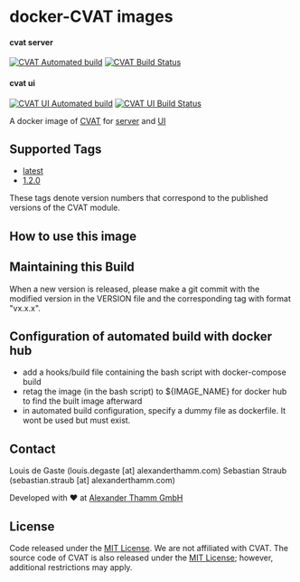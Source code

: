 # docker-CVAT images
#### cvat server
[![CVAT Automated build](https://img.shields.io/docker/cloud/automated/atcommons/cvat)](https://hub.docker.com/r/atcommons/cvat)
[![CVAT Build Status](https://img.shields.io/docker/cloud/build/atcommons/cvat)](https://hub.docker.com/r/atcommons/cvat)
#### cvat ui
[![CVAT UI Automated build](https://img.shields.io/docker/cloud/automated/atcommons/cvat-ui)](https://hub.docker.com/r/atcommons/cvat-ui)
[![CVAT UI Build Status](https://img.shields.io/docker/cloud/build/atcommons/cvat-ui)](https://hub.docker.com/r/atcommons/cvat-ui)


A docker image of [CVAT](https://github.com/openvinotoolkit/cvat) for [server](https://hub.docker.com/r/atcommons/cvat) and [UI](https://hub.docker.com/r/atcommons/cvat-ui)


## Supported Tags

* [latest](https://github.com/openvinotoolkit/cvat/blob/master/Dockerfile)
* [1.2.0](https://github.com/openvinotoolkit/cvat/blob/v1.2.0/Dockerfile)


These tags denote version numbers that correspond to the published versions of the CVAT module.

## How to use this image


## Maintaining this Build

When a new version is released, please make a git commit with the modified version in the VERSION file and the corresponding tag with format "vx.x.x".

## Configuration of automated build with docker hub

- add a hooks/build file containing the bash script with docker-compose build
- retag the image (in the bash script) to ${IMAGE_NAME} for docker hub to find the built image afterward
- in automated build configuration, specify a dummy file as dockerfile. It wont be used but must exist.

## Contact

Louis de Gaste  (louis.degaste [at] alexanderthamm.com)
Sebastian Straub (sebastian.straub [at] alexanderthamm.com)

Developed with ❤ at [Alexander Thamm GmbH](https://www.alexanderthamm.com/)

## License

Code released under the [MIT License](./LICENSE). We are not affiliated with CVAT. The source code of CVAT is also released under the [MIT License](https://github.com/openvinotoolkit/cvat/blob/develop/LICENSE); however, additional restrictions may apply.
